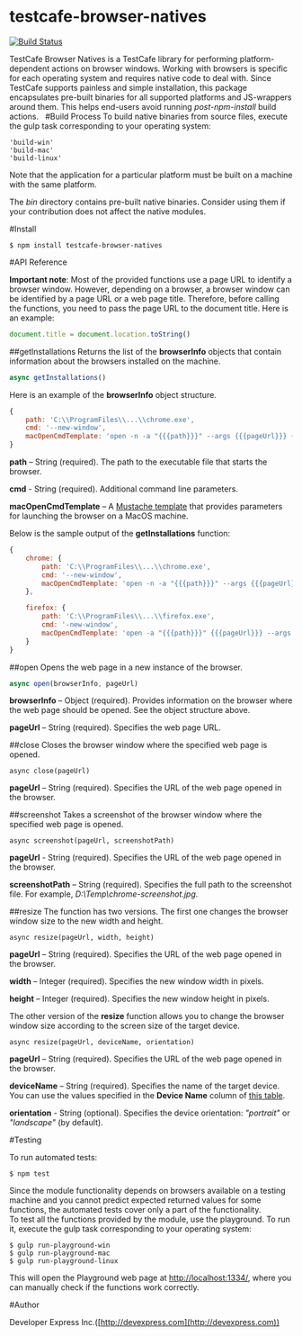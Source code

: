 # testcafe-browser-natives

[![Build Status](https://travis-ci.org/superroma/testcafe-browser-natives.svg)](https://travis-ci.org/superroma/testcafe-browser-natives)

TestСafe Browser Natives is a TestCafe library for performing platform-dependent actions on browser windows. 
Working with browsers is specific for each operating system and requires native code to deal with. Since TestCafe supports painless and simple installation, this package encapsulates pre-built binaries for all supported platforms and JS-wrappers around them. This helps end-users avoid running *post-npm-install* build actions.
 
#Build Process
To build native binaries from source files, execute the gulp task corresponding to your operating system:
```
'build-win'
'build-mac'
'build-linux'
```
Note that the application for a particular platform must be built on a machine with the same platform.

The *bin* directory contains pre-built native binaries. Consider using them if your contribution does not affect the native modules.

#Install

```
$ npm install testcafe-browser-natives
```
#API Reference

**Important note**: Most of the provided functions use a page URL to identify a browser window. However, depending on a browser, a browser window can be identified by a page URL or a web page title. Therefore, before calling the functions, you need to pass the page URL to the document title. Here is an example:
```js
document.title = document.location.toString()
```

##getInstallations
Returns the list of the **browserInfo** objects that contain information about the browsers installed on the machine.
```js
async getInstallations()
```

Here is an example of the **browserInfo** object structure.
```js
{
    path: 'C:\\ProgramFiles\\...\\chrome.exe', 
    cmd: '--new-window', 
    macOpenCmdTemplate: 'open -n -a "{{{path}}}" --args {{{pageUrl}}} {{{cmd}}}' 
}
```

**path** – String (required). The path to the executable file that starts the browser.

**cmd** -  String (required). Additional command line parameters.

**macOpenCmdTemplate** – A [Mustache template](https://github.com/janl/mustache.js#templates) that provides parameters for launching the browser on a MacOS machine.

Below is the sample output of the **getInstallations** function:
```js
{
    chrome: {
        path: 'C:\\ProgramFiles\\...\\chrome.exe', 
        cmd: '--new-window', 
        macOpenCmdTemplate: 'open -n -a "{{{path}}}" --args {{{pageUrl}}} {{{cmd}}}' 
    },

    firefox: {
        path: 'C:\\ProgramFiles\\...\\firefox.exe',  
        cmd: '-new-window', 
        macOpenCmdTemplate: 'open -a "{{{path}}}" {{{pageUrl}}} --args {{{cmd}}}'
    }
}
```

##open
Opens the web page in a new instance of the browser.
```js
async open(browserInfo, pageUrl)
```
**browserInfo** – Object (required). Provides information on the browser where the web page should be opened. See the object structure above.

**pageUrl** – String (required). Specifies the web page URL.

##close
Closes the browser window where the specified web page is opened.
```
async close(pageUrl) 
```
**pageUrl** – String (required). Specifies the URL of the web page opened in the browser.


##screenshot
Takes a screenshot of the browser window where the specified web page is opened.
```
async screenshot(pageUrl, screenshotPath) 
```
**pageUrl** -  String (required). Specifies the URL of the web page opened in the browser.

**screenshotPath** – String (required). Specifies the full path to the screenshot file. For example, *D:\Temp\chrome-screenshot.jpg*.


##resize
The function has two versions. The first one changes the browser window size to the new width and height.
```
async resize(pageUrl, width, height) 
```
**pageUrl** – String (required). Specifies the URL of the web page opened in the browser.

**width** – Integer (required). Specifies the new window width in pixels.

**height** – Integer (required). Specifies the new window height in pixels.


The other version of the **resize** function allows you to change the browser window size according to the screen size of the target device.
```
async resize(pageUrl, deviceName, orientation) 
```
**pageUrl** – String (required). Specifies the URL of the web page opened in the browser.

**deviceName**  – String (required). Specifies the name of the target device. You can use the values specified in the **Device Name** column of [this table](http://viewportsizes.com/).

**orientation** - String (optional). Specifies the device orientation: *"portrait"* or *"landscape"* (by default).

#Testing

To run automated tests:
```
$ npm test
```
Since the module functionality depends on browsers available on a testing machine and you cannot predict expected returned values for some functions, the automated tests cover only a part of the functionality.  
To test all the functions provided by the module, use the playground. To run it, execute the gulp task corresponding to your operating system:
```
$ gulp run-playground-win 
$ gulp run-playground-mac
$ gulp run-playground-linux
```
This will open the Playground web page at [http://localhost:1334/](http://localhost:1334/), where you can manually check if the functions work correctly.

#Author

Developer Express Inc.([http://devexpress.com](http://devexpress.com))
